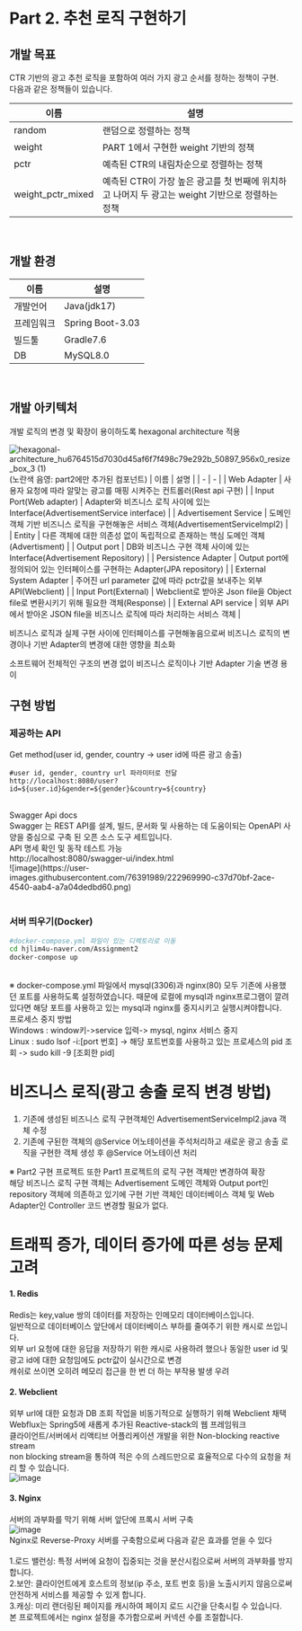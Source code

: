 # Part 2. 추천 로직 구현하기

## 개발 목표
CTR 기반의 광고 추천 로직을 포함하여 여러 가지 광고 순서를 정하는 정책이 구현.<br/>
다음과 같은 정책들이 있습니다.

| 이름 | 설명 |
| - | - |
| random | 랜덤으로 정렬하는 정책 |
| weight | PART 1에서 구현한 weight 기반의 정책 |
| pctr | 예측된 CTR의 내림차순으로 정렬하는 정책 |
| weight_pctr_mixed | 예측된 CTR이 가장 높은 광고를 첫 번째에 위치하고 나머지 두 광고는 weight 기반으로 정렬하는 정책 |
<br/>

## 개발 환경
| 이름 | 설명 |
| - | - |
| 개발언어 | Java(jdk17) |
| 프레임워크 | Spring Boot-3.03 |
| 빌드툴 | Gradle7.6 |
| DB | MySQL8.0 |
<br/>

## 개발 아키텍처<br/>
개발 로직의 변경 및 확장이 용이하도록 hexagonal architecture 적용
<br/>

![hexagonal-architecture_hu6764515d7030d45af6f7f498c79e292b_50897_956x0_resize_box_3 (1)](https://user-images.githubusercontent.com/76391989/222963583-31b4c334-1f44-4995-8cd9-bc0dd56819bf.png)
<br/>(노란색 음영: part2에만 추가된 컴포넌트)
| 이름 | 설명 |
| - | - |
| Web Adapter | 사용자 요청에 따라 알맞는 광고를 매핑 시켜주는 컨트롤러(Rest api 구현) |
| Input Port(Web adapter) | Adapter와 비즈니스 로직 사이에 있는 Interface(AdvertisementService interface) |
| Advertisement Service | 도메인 객체 기반 비즈니스 로직을 구현해놓은 서비스 객체(AdvertisementServiceImpl2) |
| Entity | 다른 객체에 대한 의존성 없이 독립적으로 존재하는 핵심 도메인 객체(Advertisment) |
| Output port | DB와 비즈니스 구현 객체 사이에 있는 Interface(Advertisement Repository) |
| Persistence Adapter | Output port에 정의되어 있는 인터페이스를 구현하는 Adapter(JPA repository) |
| External System Adapter | 주어진 url parameter 값에 따라 pctr값을 보내주는 외부 API(Webclient)  |
| Input Port(External) | Webclient로 받아온 Json file을 Object file로 변환시키기 위해 필요한 객체(Response) |
| External API service | 외부 API에서 받아온 JSON file을 비즈니스 로직에 따라 처리하는 서비스 객체  |


비즈니스 로직과 실제 구현 사이에 인터페이스를 구현해놓음으로써 비즈니스 로직의 변경이나 기반 Adapter의 변경에 대한 영향을 최소화<br/>

소프트웨어 전체적인 구조의 변경 없이 비즈니스 로직이나 기반 Adapter 기술 변경 용이

## 구현 방법

### 제공하는 API
Get method(user id, gender, country -> user id에 따른 광고 송출)
```shell
#user id, gender, country url 파라미터로 전달
http://localhost:8080/user?id=${user.id}&gender=${gender}&country=${country}
```
<br/>
Swagger Api docs<br/>
Swagger 는 REST API를 설계, 빌드, 문서화 및 사용하는 데 도움이되는 OpenAPI 사양을 중심으로 구축 된 오픈 소스 도구 세트입니다.<br/>
API 명세 확인 및 동작 테스트 가능<br/>
http://localhost:8080/swagger-ui/index.html
<br/>
![image](https://user-images.githubusercontent.com/76391989/222969990-c37d70bf-2ace-4540-aab4-a7a04dedbd60.png)

<br/>

<br/>

### 서버 띄우기(Docker)

```bash
#docker-compose.yml 파일이 있는 디렉토리로 이동
cd hjlim4u-naver.com/Assignment2
docker-compose up
```
<br/>
※ docker-compose.yml 파일에서 mysql(3306)과 nginx(80) 모두 기존에 사용했던 포트를 사용하도록 설정하였습니다. 때문에 로컬에 mysql과 nginx프로그램이 깔려있다면 해당 포트를 사용하고 있는 mysql과 nginx를 중지시키고 실행시켜야합니다.<br/>
프로세스 중지 방법<br/>
Windows : window키->service 입력-> mysql, nginx 서비스 중지<br/>
Linux : sudo lsof -i:[port 번호] -> 해당 포트번호를 사용하고 있는 프로세스의 pid 조회 -> sudo kill -9 [조회한 pid]<br/>

# 비즈니스 로직(광고 송출 로직 변경 방법)
1. 기존에 생성된 비즈니스 로직 구현객체인 AdvertisementServiceImpl2.java 객체 수정 
2. 기존에 구된한 객체의 @Service 어노테이션을 주석처리하고 새로운 광고 송출 로직을 구현한 객체 생성 후 @Service 어노테이션 처리<br/>

※ Part2 구현 프로젝트 또한 Part1 프로젝트의 로직 구현 객체만 변경하여 확장<br/>
해당 비즈니스 로직 구현 객체는 Advertisement 도메인 객체와 Output port인 repository 객체에 의존하고 있기에 구현 기반 객체인 데이터베이스 객체 및 Web Adapter인 Controller 코드 변경할 필요가 없다.
<br/>


# 트래픽 증가, 데이터 증가에 따른 성능 문제 고려
#### 1. Redis<br/>
Redis는 key,value 쌍의 데이터를 저장하는 인메모리 데이터베이스입니다. <br/> 
일반적으로 데이터베이스 앞단에서 데이터베이스 부하를 줄여주기 위한 캐시로 쓰입니다. <br/>
외부 url 요청에 대한 응답을 저장하기 위한 캐시로 사용하려 했으나 동일한 user id 및 광고 id에 대한 요청임에도 pctr값이 실시간으로 변경<br/>
캐쉬로 쓰이면 오히려 메모리 접근을 한 번 더 하는 부작용 발생 우려 <br/>

#### 2. Webclient<br/>
외부 url에 대한 요청과 DB 조회 작업을 비동기적으로 실행하기 위해 Webclient 채택<br/>
Webflux는 Spring5에 새롭게 추가된 Reactive-stack의 웹 프레임워크<br/>
클라이언트/서버에서 리액티브 어플리케이션 개발을 위한 Non-blocking reactive stream <br/>
non blocking stream을 통하여 적은 수의 스레드만으로 효율적으로 다수의 요청을 처리 할 수 있습니다.<br/>
![image](https://user-images.githubusercontent.com/76391989/222969920-7ec32cec-7bff-4eef-8915-2a7daa1725ec.png)
<br/>

#### 3. Nginx<br/>
서버의 과부화를 막기 위해 서버 앞단에 프록시 서버 구축<br/>
![image](https://user-images.githubusercontent.com/76391989/222968621-65a4f7f9-94f3-4abc-bf06-4211a43483e9.png)<br/>
Nginx로 Reverse-Proxy 서버를 구축함으로써 다음과 같은 효과를 얻을 수 있다<br/><br/>
1.로드 밸런싱: 특정 서버에 요청이 집중되는 것을 분산시킴으로써 서버의 과부화를 방지합니다.<br/>
2.보안: 클라이언트에게 호스트의 정보(ip 주소, 포트 번호 등)을 노출시키지 않음으로써 안전하게 서비스를 제공할 수 있게 합니다.<br/>
3.캐싱: 미리 랜더링된 페이지를 캐시하여 페이지 로드 시간을 단축시킬 수 있습니다.<br/>
본 프로젝트에서는 nginx 설정을 추가함으로써 커넥션 수를 조절합니다.


